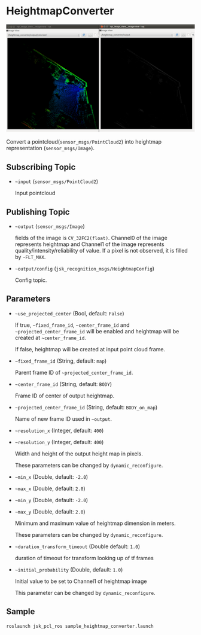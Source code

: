 # HeightmapConverter
![](../../jsk_perception/nodes/images/heightmap_converter.png)

Convert a pointcloud(`sensor_msgs/PointCloud2`) into heightmap representation (`sensor_msgs/Image`).

## Subscribing Topic
* `~input` (`sensor_msgs/PointCloud2`)

  Input pointcloud

## Publishing Topic
* `~output` (`sensor_msgs/Image`)

  fields of the image is `CV_32FC2(float)`.
  Channel0 of the image represents heightmap and Channel1 of the image represents quality/intensity/reliability of value.
  If a pixel is not observed, it is filled by `-FLT_MAX`.

* `~output/config` (`jsk_recognition_msgs/HeightmapConfig`)

  Config topic.

## Parameters
* `~use_projected_center` (Bool, default: `False`)

  If true, `~fixed_frame_id`, `~center_frame_id` and `~projected_center_frame_id`
  will be enabled and heightmap will be created at `~center_frame_id`.

  If false, heightmap will be created at input point cloud frame.

* `~fixed_frame_id` (String, default: `map`)

  Parent frame ID of `~projected_center_frame_id`.

* `~center_frame_id` (String, default: `BODY`)

  Frame ID of center of output heightmap.

* `~projected_center_frame_id` (String, default: `BODY_on_map`)

  Name of new frame ID used in `~output`.

* `~resolution_x` (Integer, default: `400`)
* `~resolution_y` (Integer, default: `400`)

  Width and height of the output height map in pixels.

  These parameters can be changed by `dynamic_reconfigure`.

* `~min_x` (Double, default: `-2.0`)
* `~max_x` (Double, default: `2.0`)
* `~min_y` (Double, default: `-2.0`)
* `~max_y` (Double, default: `2.0`)

  Minimum and maximum value of heightmap dimension in meters.

  These parameters can be changed by `dynamic_reconfigure`.

* `~duration_transform_timeout` (Double default: `1.0`)

  duration of timeout for transform looking up of tf frames

* `~initial_probability` (Double, default: `1.0`)

  Initial value to be set to Channel1 of heightmap image

  This parameter can be changed by `dynamic_reconfigure`.

## Sample

```bash
roslaunch jsk_pcl_ros sample_heightmap_converter.launch
```
